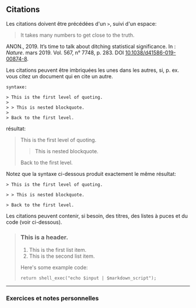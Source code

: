 ## Citations

Les citations doivent être précédées d'un `>`, suivi d'un espace:

> It takes many numbers to get close to the truth.


ANON., 2019. It’s time to talk about ditching statistical significance. In : *Nature*. mars 2019. Vol. 567, n° 7748, p. 283. DOI [10.1038/d41586-019-00874-8](10.1038/d41586-019-00874-8). 

Les citations peuvent être imbriquées les unes dans les autres, si, p. ex. vous citez un document qui en cite un autre.

    syntaxe:
    
    > This is the first level of quoting.
    >
    > > This is nested blockquote.
    >
    > Back to the first level.

résultat:   

> This is the first level of quoting.
>
> > This is nested blockquote.
>
> Back to the first level.

Notez que la syntaxe ci-dessous produit exactement le même résultat:

    > This is the first level of quoting.
    
    > > This is nested blockquote.
    
    > Back to the first level.


Les citations peuvent contenir, si besoin, des titres, des listes à puces et du code (voir ci-dessous).

> ### This is a header.
> 
> 1.   This is the first list item.
> 2.   This is the second list item.
> 
> Here's some example code:
> 
>     return shell_exec("echo $input | $markdown_script");

---

### Exercices et notes personnelles
